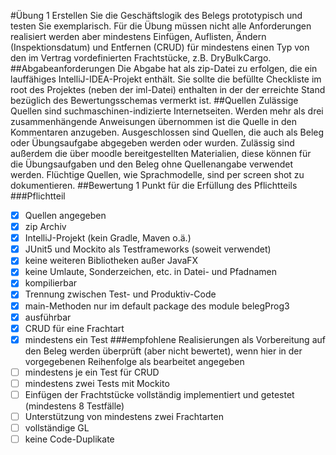 #Übung 1
Erstellen Sie die Geschäftslogik des Belegs prototypisch und testen Sie exemplarisch. Für die Übung müssen nicht alle Anforderungen realisiert werden aber mindestens Einfügen, Auflisten, Ändern (Inspektionsdatum) und Entfernen (CRUD) für mindestens einen Typ von den im Vertrag vordefinierten Frachtstücke, z.B. DryBulkCargo.
##Abgabeanforderungen
Die Abgabe hat als zip-Datei zu erfolgen, die ein lauffähiges IntelliJ-IDEA-Projekt enthält. Sie sollte die befüllte Checkliste im root des Projektes (neben der iml-Datei) enthalten in der der erreichte Stand bezüglich des Bewertungsschemas vermerkt ist.
##Quellen
Zulässige Quellen sind suchmaschinen-indizierte Internetseiten. Werden mehr als drei zusammenhängende Anweisungen übernommen ist die Quelle in den Kommentaren anzugeben. Ausgeschlossen sind Quellen, die auch als Beleg oder Übungsaufgabe abgegeben werden oder wurden. Zulässig sind außerdem die über moodle bereitgestellten Materialien, diese können für die Übungsaufgaben und den Beleg ohne Quellenangabe verwendet werden.
Flüchtige Quellen, wie Sprachmodelle, sind per screen shot zu dokumentieren.
##Bewertung
1 Punkt für die Erfüllung des Pflichtteils
###Pflichtteil
- [X] Quellen angegeben
- [X] zip Archiv
- [X] IntelliJ-Projekt (kein Gradle, Maven o.ä.)
- [X] JUnit5 und Mockito als Testframeworks (soweit verwendet)
- [X] keine weiteren Bibliotheken außer JavaFX
- [X] keine Umlaute, Sonderzeichen, etc. in Datei- und Pfadnamen
- [X] kompilierbar
- [X] Trennung zwischen Test- und Produktiv-Code
- [X] main-Methoden nur im default package des module belegProg3
- [X] ausführbar
- [X] CRUD für eine Frachtart
- [X] mindestens ein Test
###empfohlene Realisierungen als Vorbereitung auf den Beleg
werden überprüft (aber nicht bewertet), wenn hier in der vorgegebenen Reihenfolge als bearbeitet angegeben
- [ ] mindestens je ein Test für CRUD
- [ ] mindestens zwei Tests mit Mockito
- [ ] Einfügen der Frachtstücke vollständig implementiert und getestet (mindestens 8 Testfälle)
- [ ] Unterstützung von mindestens zwei Frachtarten
- [ ] vollständige GL
- [ ] keine Code-Duplikate
